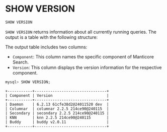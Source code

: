 # SHOW VERSION

<!-- example SHOW VERSION -->
```sql
SHOW VERSION
```

`SHOW VERSION` returns information about all currently running queries. The output is a table with the following structure:

The output table includes two columns:
- `Component`: This column names the specific component of Manticore Search.
- `Version`: This column displays the version information for the respective component.

<!-- request SQL -->
```sql
mysql> SHOW VERSION;
```

<!-- response SQL -->
```
+-----------+--------------------------------+
| Component | Version                        |
+-----------+--------------------------------+
| Daemon    | 6.2.13 61cfe38d2@24011520 dev  |
| Columnar  | columnar 2.2.5 214ce90@240115  |
| Secondary | secondary 2.2.5 214ce90@240115 |
| KNN       | knn 2.2.5 214ce90@240115       |
| Buddy     | buddy v2.0.11                  |
+-----------+--------------------------------+
```

<!-- end -->

<!-- proofread -->
